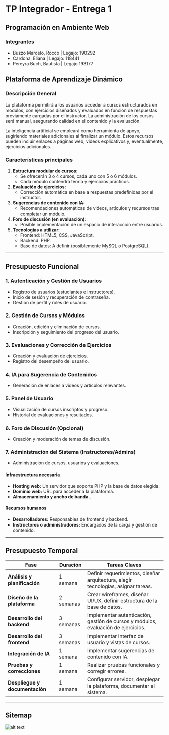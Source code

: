 # TP Integrador - Entrega 1

## Programación en Ambiente Web

### **Integrantes**

- Buzzo Marcelo, Rocco   |   Legajo: 190292
- Cardona, Eliana        |   Legajo: 118441
- Pereyra Buch, Bautista |   Legajo 193177

## Plataforma de Aprendizaje Dinámico

### **Descripción General**

La plataforma permitirá a los usuarios acceder a cursos estructurados en módulos, con ejercicios diseñados y evaluados en función de respuestas previamente cargadas por el instructor. La administración de los cursos será manual, asegurando calidad en el contenido y la evaluación.

La inteligencia artificial se empleará como herramienta de apoyo, sugiriendo materiales adicionales al finalizar un módulo. Estos recursos pueden incluir enlaces a páginas web, videos explicativos y, eventualmente, ejercicios adicionales.

### **Características principales**

1. **Estructura modular de cursos:**
    - Se ofrecerán 3 o 4 cursos, cada uno con 5 o 6 módulos.
    - Cada módulo contendrá teoría y ejercicios prácticos.
2. **Evaluación de ejercicios:**
    - Corrección automática en base a respuestas predefinidas por el instructor.
3. **Sugerencias de contenido con IA:**
    - Recomendaciones automáticas de videos, artículos y recursos tras completar un módulo.
4. **Foro de discusión (en evaluación):**
    - Posible implementación de un espacio de interacción entre usuarios.
5. **Tecnologías a utilizar:**
    - Frontend: HTML5, CSS, JavaScript.
    - Backend: PHP.
    - Base de datos: A definir (posiblemente MySQL o PostgreSQL).

---

## **Presupuesto Funcional**

### **1. Autenticación y Gestión de Usuarios**

- Registro de usuarios (estudiantes e instructores).
- Inicio de sesión y recuperación de contraseña.  
- Gestión de perfil y roles de usuario.  

### **2. Gestión de Cursos y Módulos**

- Creación, edición y eliminación de cursos.
- Inscripción y seguimiento del progreso del usuario.  

### **3. Evaluaciones y Corrección de Ejercicios**

- Creación y evaluación de ejercicios.
- Registro del desempeño del usuario.  

### **4. IA para Sugerencia de Contenidos**  

- Generación de enlaces a videos y artículos relevantes.  

### **5. Panel de Usuario**

- Visualización de cursos inscriptos y progreso.  
- Historial de evaluaciones y resultados.  

### **6. Foro de Discusión (Opcional)**

- Creación y moderación de temas de discusión.  

### **7. Administración del Sistema (Instructores/Admins)**  

- Administración de cursos, usuarios y evaluaciones.  

#### **Infraestructura necesaria**
- **Hosting web:** Un servidor que soporte PHP y la base de datos elegida.
- **Dominio web:** URL para acceder a la plataforma.
- **Almacenamiento y ancho de banda.**.

#### **Recursos humanos**
- **Desarrolladores:** Responsables de frontend y backend.
- **Instructores o administradores:** Encargados de la carga y gestión de contenido.

---

## **Presupuesto Temporal**

| **Fase**                     | **Duración**  | **Tareas Claves**  |
|------------------------------|--------------|--------------------|
| **Análisis y planificación** | 1 semana     | Definir requerimientos, diseñar arquitectura, elegir tecnologías, asignar tareas. |
| **Diseño de la plataforma**  | 2 semanas    | Crear wireframes, diseñar UI/UX, definir estructura de la base de datos. |
| **Desarrollo del backend**   | 3 semanas    | Implementar autenticación, gestión de cursos y módulos, evaluación de ejercicios. |
| **Desarrollo del frontend**  | 3 semanas    | Implementar interfaz de usuario y vistas de cursos. |
| **Integración de IA**        | 1 semana     | Implementar sugerencias de contenido con IA. |
| **Pruebas y correcciones**   | 1 semana     | Realizar pruebas funcionales y corregir errores. |
| **Despliegue y documentación** | 1 semana  | Configurar servidor, desplegar la plataforma, documentar el sistema. |

---

## **Sitemap**

![alt text](../sitemap.png)
